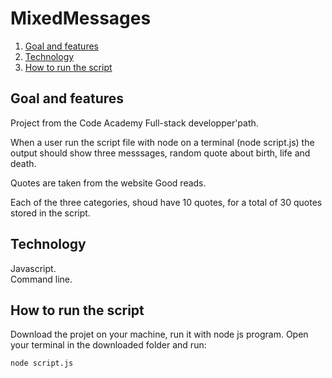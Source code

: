 # MixedMessages


1. [Goal and features](#goal-and-features)
2. [Technology](#technology)
3. [How to run the script](#how-to-run-the-script)

## Goal and features

Project from the Code Academy Full-stack developper'path.  

When a user run the script file with node on a terminal (node script.js)
the output should show three messsages, random quote about birth, life and death.

Quotes are taken from the website Good reads.

Each of the three categories, shoud have 10 quotes, for a total of 30 quotes stored in the script.

## Technology

Javascript.  
Command line.  



## How to run the script

Download the projet on your machine, run it with node js program. Open your terminal in the downloaded folder and run:

	node script.js
